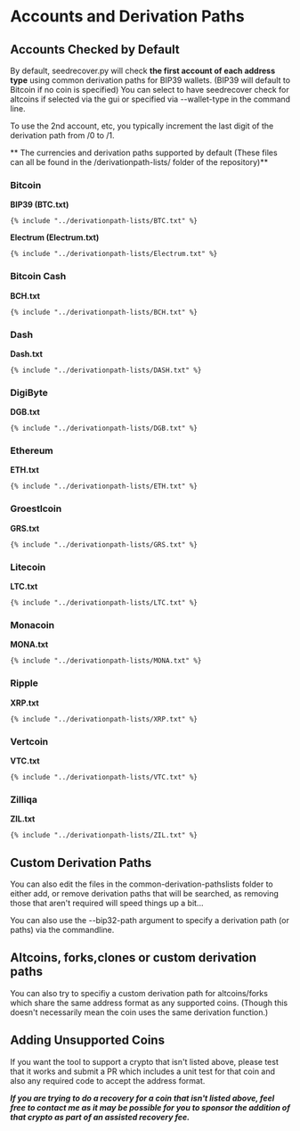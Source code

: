 # Accounts and Derivation Paths
## Accounts Checked by Default
By default, seedrecover.py will check **the first account of each address type** using common derivation paths for BIP39 wallets. (BIP39 will default to Bitcoin if no coin is specified) You can select to have seedrecover check for altcoins if selected via the gui or specified via --wallet-type in the command line. 

To use the 2nd account, etc, you typically increment the last digit of the derivation path from /0 to /1.

** The currencies and derivation paths supported by default (These files can all be found in the /derivationpath-lists/ folder of the repository)**
### Bitcoin
**BIP39 (BTC.txt)**
``` linenums="1"
{% include "../derivationpath-lists/BTC.txt" %}
```

**Electrum (Electrum.txt)**
``` linenums="1"
{% include "../derivationpath-lists/Electrum.txt" %}
```


### Bitcoin Cash
**BCH.txt**
``` linenums="1"
{% include "../derivationpath-lists/BCH.txt" %}
```


### Dash
**Dash.txt**
``` linenums="1"
{% include "../derivationpath-lists/DASH.txt" %}
```


### DigiByte
**DGB.txt**
``` linenums="1"
{% include "../derivationpath-lists/DGB.txt" %}
```


### Ethereum
**ETH.txt**
``` linenums="1"
{% include "../derivationpath-lists/ETH.txt" %}
```


### Groestlcoin
**GRS.txt**
``` linenums="1"
{% include "../derivationpath-lists/GRS.txt" %}
```


### Litecoin
**LTC.txt**
``` linenums="1"
{% include "../derivationpath-lists/LTC.txt" %}
```


### Monacoin
**MONA.txt**
``` linenums="1"
{% include "../derivationpath-lists/MONA.txt" %}
```


### Ripple
**XRP.txt**
``` linenums="1"
{% include "../derivationpath-lists/XRP.txt" %}
```


### Vertcoin
**VTC.txt**
``` linenums="1"
{% include "../derivationpath-lists/VTC.txt" %}
```


### Zilliqa
**ZIL.txt**
``` linenums="1"
{% include "../derivationpath-lists/ZIL.txt" %}
```


## Custom Derivation Paths
You can also edit the files in the common-derivation-pathslists folder to either add, or remove derivation paths that will be searched, as removing those that aren't required will speed things up a bit... 

You can also use the --bip32-path argument to specify a derivation path (or paths) via the commandline.

## Altcoins, forks,clones or custom derivation paths
You can also try to specifiy a custom derivation path for altcoins/forks which share the same address format as any supported coins. (Though this doesn't necessarily mean the coin uses the same derivation function.)

## Adding Unsupported Coins

If you want the tool to support a crypto that isn't listed above, please test that it works and submit a PR which includes a unit test for that coin and also any required code to accept the address format.

**_If you are trying to do a recovery for a coin that isn't listed above, feel free to contact me as it may be possible for you to sponsor the addition of that crypto as part of an assisted recovery fee._**
